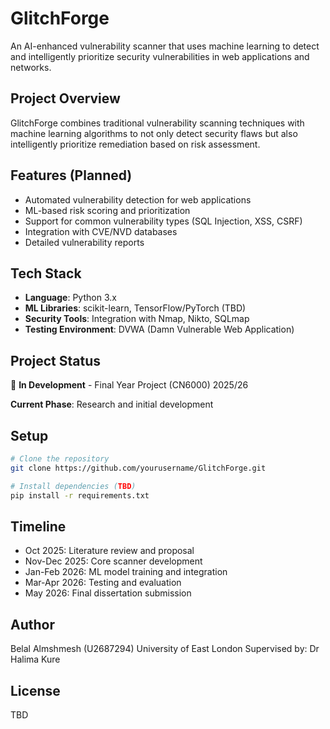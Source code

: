 # GlitchForge

An AI-enhanced vulnerability scanner that uses machine learning to detect and intelligently prioritize security vulnerabilities in web applications and networks.

## Project Overview

GlitchForge combines traditional vulnerability scanning techniques with machine learning algorithms to not only detect security flaws but also intelligently prioritize remediation based on risk assessment.

## Features (Planned)

- Automated vulnerability detection for web applications
- ML-based risk scoring and prioritization
- Support for common vulnerability types (SQL Injection, XSS, CSRF)
- Integration with CVE/NVD databases
- Detailed vulnerability reports

## Tech Stack

- **Language**: Python 3.x
- **ML Libraries**: scikit-learn, TensorFlow/PyTorch (TBD)
- **Security Tools**: Integration with Nmap, Nikto, SQLmap
- **Testing Environment**: DVWA (Damn Vulnerable Web Application)

## Project Status

🚧 **In Development** - Final Year Project (CN6000) 2025/26

**Current Phase**: Research and initial development

## Setup
```bash
# Clone the repository
git clone https://github.com/yourusername/GlitchForge.git

# Install dependencies (TBD)
pip install -r requirements.txt
```

## Timeline

- Oct 2025: Literature review and proposal
- Nov-Dec 2025: Core scanner development
- Jan-Feb 2026: ML model training and integration
- Mar-Apr 2026: Testing and evaluation
- May 2026: Final dissertation submission

## Author
Belal Almshmesh (U2687294)
University of East London
Supervised by: Dr Halima Kure

## License
TBD
